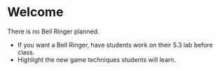 # Welcome

There is no Bell Ringer planned.
- If you want a Bell Ringer, have students work on their 5.3 lab before class.
- Highlight the new game techniques students will learn.
